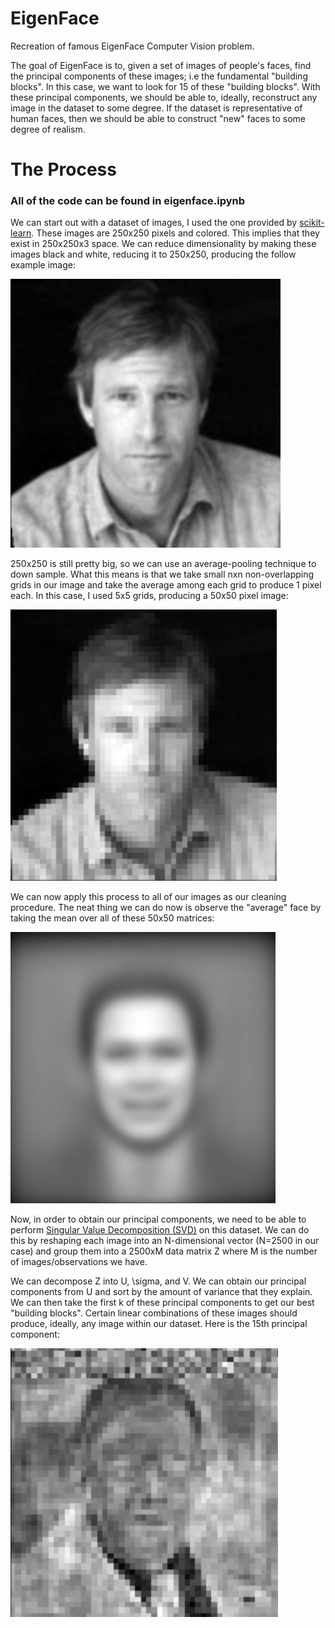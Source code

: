 # EigenFace
Recreation of famous EigenFace Computer Vision problem.

The goal of EigenFace is to, given a set of images of people's faces, find the principal components of these images; i.e the fundamental "building blocks". In this case, we want to look for 15 of these "building blocks". With these principal components, we should be able to, ideally, reconstruct any image in the dataset to some degree. If the dataset is representative of human faces, then we should be able to construct "new" faces to some degree of realism.

# The Process

### All of the code can be found in eigenface.ipynb

We can start out with a dataset of images, I used the one provided by [scikit-learn](https://scikit-learn.org/stable/auto_examples/applications/plot_face_recognition.html). These images are 250x250 pixels and colored. This implies that they exist in 250x250x3 space. We can reduce dimensionality by making these images black and white, reducing it to 250x250, producing the follow example image:

![aaron](mdimg/bnw.png)

250x250 is still pretty big, so we can use an average-pooling technique to down sample. What this means is that we take small nxn non-overlapping grids in our image and take the average among each grid to produce 1 pixel each. In this case, I used 5x5 grids, producing a 50x50 pixel image:

![downsampled](mdimg/downsampled.png)

We can now apply this process to all of our images as our cleaning procedure. The neat thing we can do now is observe the "average" face by taking the mean over all of these 50x50 matrices:

![meanface](mdimg/meanface.png)

Now, in order to obtain our principal components, we need to be able to perform [Singular Value Decomposition (SVD)](https://en.wikipedia.org/wiki/Singular_value_decomposition#SVD_and_spectral_decomposition) on this dataset. We can do this by reshaping each image into an N-dimensional vector (N=2500 in our case) and group them into a 2500xM data matrix Z where M is the number of images/observations we have. 

We can decompose Z into U, \sigma, and V. We can obtain our principal components from U and sort by the amount of variance that they explain. We can then take the first k of these principal components to get our best "building blocks". Certain linear combinations of these images should produce, ideally, any image within our dataset. Here is the 15th principal component:

![eigenface](mdimg/eigenface.png)
